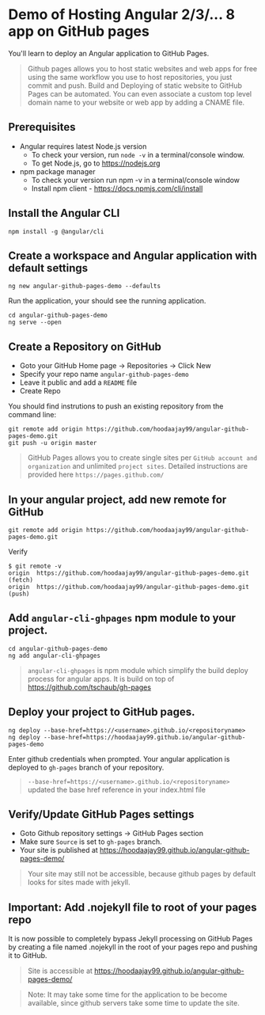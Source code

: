 # Demo of Hosting Angular 2/3/... 8 app on GitHub pages

You'll learn to deploy an Angular application to GitHub Pages.

> Github pages allows you to host static websites and web apps for free using the same workflow you use to host repositories, you just commit and push. Build and Deploying of static website to GitHub Pages can be automated. You can even associate a custom top level domain name to your website or web app by adding a CNAME file.


## Prerequisites
- Angular requires latest Node.js version
  - To check your version, run `node -v` in a terminal/console window.
  - To get Node.js, go to https://nodejs.org
- npm package manager
  - To check your version run npm -v in a terminal/console window
  - Install npm client - https://docs.npmjs.com/cli/install
  
## Install the Angular CLI

```shell
npm install -g @angular/cli
```

## Create a workspace and Angular application with default settings

```
ng new angular-github-pages-demo --defaults
```

Run the application, your should see the running application.

```
cd angular-github-pages-demo
ng serve --open
```


## Create a Repository on GitHub

- Goto your GitHub Home page -> Repositories -> Click New
- Specify your repo name `angular-github-pages-demo`
- Leave it public and add a `README` file
- Create Repo

You should find instrutions to push an existing repository from the command line:

```
git remote add origin https://github.com/hoodaajay99/angular-github-pages-demo.git
git push -u origin master
```
> GitHub Pages allows you to create single sites per `GitHub account and organization` and unlimited `project sites`. Detailed instructions are provided here `https://pages.github.com/` 

## In your angular project, add new remote for GitHub

```
git remote add origin https://github.com/hoodaajay99/angular-github-pages-demo.git
```

Verify

```
$ git remote -v
origin	https://github.com/hoodaajay99/angular-github-pages-demo.git (fetch)
origin	https://github.com/hoodaajay99/angular-github-pages-demo.git (push)
```

## Add `angular-cli-ghpages` npm module to your project. 

```
cd angular-github-pages-demo
ng add angular-cli-ghpages
```

> `angular-cli-ghpages` is npm module which simplify the build deploy process for angular apps. It is build on top of https://github.com/tschaub/gh-pages

## Deploy your project to GitHub pages.

```
ng deploy --base-href=https://<username>.github.io/<repositoryname>
ng deploy --base-href=https://hoodaajay99.github.io/angular-github-pages-demo
```

Enter github credentials when prompted.
Your angular application is deployed to `gh-pages` branch of your repository.

> `--base-href=https://<username>.github.io/<repositoryname>` updated the base href reference in your index.html file

## Verify/Update GitHub Pages settings

- Goto Github repository settings -> GitHub Pages section
- Make sure `Source` is set to `gh-pages` branch. 
- Your site is published at https://hoodaajay99.github.io/angular-github-pages-demo/

> Your site may still not be accessible, because github pages by default looks for sites made with jekyll.


## **Important:** Add .nojekyll file to root of your pages repo

It is now possible to completely bypass Jekyll processing on GitHub Pages by creating a file named .nojekyll in the root of your pages repo and pushing it to GitHub.

> Site is accessible at https://hoodaajay99.github.io/angular-github-pages-demo/

> Note: It may take some time for the application to be become available, since github servers take some time to update the site.
